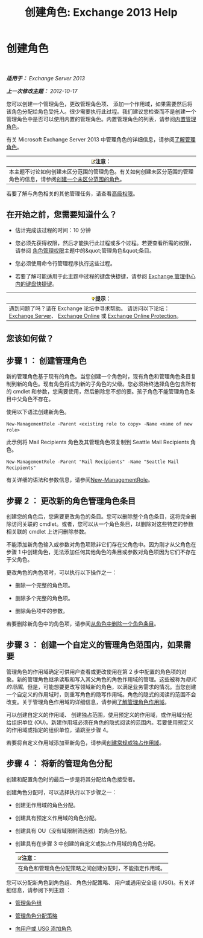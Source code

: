 ﻿---
title: '创建角色: Exchange 2013 Help'
TOCTitle: 创建角色
ms:assetid: e614ad8f-5946-4135-b130-89ea626afcd4
ms:mtpsurl: https://technet.microsoft.com/zh-cn/library/Dd351214(v=EXCHG.150)
ms:contentKeyID: 50491834
ms.date: 05/21/2018
mtps_version: v=EXCHG.150
ms.translationtype: MT
---

# 创建角色

 

_**适用于：** Exchange Server 2013_

_**上一次修改主题：** 2012-10-17_

您可以创建一个管理角色，更改管理角色项、 添加一个作用域，如果需要然后将该角色分配给角色受托人。很少需要执行此过程。我们建议您检查而不是创建一个管理角色中是否可以使用内置的管理角色。内置管理角色的列表，请参阅[内置管理角色](built-in-management-roles-exchange-2013-help.md)。

有关 Microsoft Exchange Server 2013 中管理角色的详细信息，请参阅[了解管理角色](understanding-management-roles-exchange-2013-help.md)。

<table>
<thead>
<tr class="header">
<th><img src="images/Bb124558.note(EXCHG.150).gif" title="注意" alt="注意" />注意：</th>
</tr>
</thead>
<tbody>
<tr class="odd">
<td>本主题不讨论如何创建未区分范围的管理角色。有关如何创建未区分范围的管理角色的信息，请参阅<a href="create-an-unscoped-role-exchange-2013-help.md">创建一个未区分范围的角色</a>。</td>
</tr>
</tbody>
</table>


若要了解与角色相关的其他管理任务，请查看[高级权限](advanced-permissions-exchange-2013-help.md)。

## 在开始之前，您需要知道什么？

  - 估计完成该过程的时间：10 分钟

  - 您必须先获得权限，然后才能执行此过程或多个过程。若要查看所需的权限，请参阅 [角色管理权限](role-management-permissions-exchange-2013-help.md)主题中的\&quot;管理角色\&quot;条目。

  - 您必须使用命令行管理程序执行这些过程。

  - 若要了解可能适用于此主题中过程的键盘快捷键，请参阅 [Exchange 管理中心内的键盘快捷键](keyboard-shortcuts-in-the-exchange-admin-center-exchange-online-protection-help.md)。

<table>
<thead>
<tr class="header">
<th><img src="images/Bb124558.tip(EXCHG.150).gif" title="提示" alt="提示" />提示：</th>
</tr>
</thead>
<tbody>
<tr class="odd">
<td>遇到问题了吗？请在 Exchange 论坛中寻求帮助。 请访问以下论坛：<a href="https://go.microsoft.com/fwlink/p/?linkid=60612">Exchange Server</a>、 <a href="https://go.microsoft.com/fwlink/p/?linkid=267542">Exchange Online</a> 或 <a href="https://go.microsoft.com/fwlink/p/?linkid=285351">Exchange Online Protection</a>。</td>
</tr>
</tbody>
</table>


## 您该如何做？

## 步骤 1 ︰ 创建管理角色

新的管理角色基于现有的角色。当您创建一个角色时，现有角色和管理角色条目复制到新的角色。现有角色将成为新的子角色的父级。您必须始终选择角色包含所有的 cmdlet 和参数，您需要使用，然后删除您不想的要。孩子角色不能管理角色条目中父角色不存在。

使用以下语法创建新角色。

    New-ManagementRole -Parent <existing role to copy> -Name <name of new role>

此示例将 Mail Recipients 角色及其管理角色项复制到 Seattle Mail Recipients 角色。

    New-ManagementRole -Parent "Mail Recipients" -Name "Seattle Mail Recipients"

有关详细的语法和参数信息，请参阅[New-ManagementRole](https://technet.microsoft.com/zh-cn/library/dd298073\(v=exchg.150\))。

## 步骤 2 ︰ 更改新的角色管理角色条目

创建您的角色后，您需要更改角色的条目。您可以删除整个角色条目，这将完全删除访问关联的 cmdlet。或者，您可以从一个角色条目，以删除对这些特定的参数相关联的 cmdlet 上访问删除参数。

不能添加新角色输入或参数对角色项除非它们存在父角色中。因为刚才从父角色在步骤 1 中创建角色，无法添加任何其他角色的条目或参数对角色项因为它们不存在于父角色。

更改角色的角色项时，可以执行以下操作之一：

  - 删除一个完整的角色项。

  - 删除多个完整的角色项。

  - 删除角色项中的参数。

若要删除新角色中的角色项，请参阅[从角色中删除一个角色条目](remove-a-role-entry-from-a-role-exchange-2013-help.md)。

## 步骤 3 ︰ 创建一个自定义的管理角色范围内，如果需要

管理角色的作用域确定可供用户查看或更改使用在第 2 步中配置的角色项的对象。新的管理角色继承读取和写入其父角色的角色作用域的管理。这些被称为*隐式的范围*。但是，可能想要更改写领域新的角色，以满足业务需求的情况。当您创建一个自定义的作用域时，则重写角色的隐写作用域。角色的隐式的阅读的范围不会改变。关于管理角色作用域的详细信息，请参阅[了解管理角色作用域](understanding-management-role-scopes-exchange-2013-help.md)。

可以创建自定义的作用域、 创建独占范围，使用预定义的作用域，或作用域分配给组织单位 (OU)。新建作用域必须在角色的隐式阅读的范围内。若要使用预定义的作用域或指定的组织单位，请跳至步骤 4。

若要将自定义作用域添加至新角色，请参阅[创建常规或独占作用域](create-a-regular-or-exclusive-scope-exchange-2013-help.md)。

## 步骤 4 ︰ 将新的管理角色分配

创建和配置角色时的最后一步是将其分配给角色接受者。

创建角色分配时，可以选择执行以下步骤之一：

  - 创建无作用域的角色分配。

  - 创建具有预定义作用域的角色分配。

  - 创建具有 OU（没有域限制筛选器）的角色分配。

  - 创建具有在步骤 3 中创建的自定义或独占作用域的角色分配。
    
    <table>
    <thead>
    <tr class="header">
    <th><img src="images/Bb124558.note(EXCHG.150).gif" title="注意" alt="注意" />注意：</th>
    </tr>
    </thead>
    <tbody>
    <tr class="odd">
    <td>在角色和管理角色分配策略之间创建分配时，不能指定作用域。</td>
    </tr>
    </tbody>
    </table>


您可以分配新角色到角色组、 角色分配策略、 用户或通用安全组 (USG)。有关详细信息，请参阅下列主题 ︰

  - [管理角色组](manage-role-groups-exchange-2013-help.md)

  - [管理角色分配策略](manage-role-assignment-policies-exchange-2013-help.md)

  - [向用户或 USG 添加角色](add-a-role-to-a-user-or-usg-exchange-2013-help.md)

